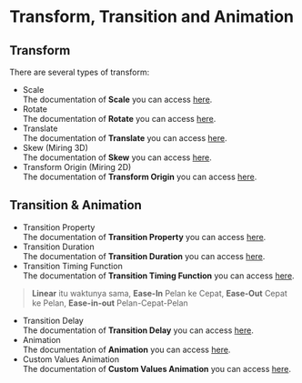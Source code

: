 # Transform, Transition and Animation
## Transform
There are several types of transform:
- Scale  
The documentation of **Scale** you can access [here](https://tailwindcss.com/docs/scale).
- Rotate  
The documentation of **Rotate** you can access [here](https://tailwindcss.com/docs/rotate).
- Translate  
The documentation of **Translate** you can access [here](https://tailwindcss.com/docs/translate).
- Skew (Miring 3D)  
The documentation of **Skew** you can access [here](https://tailwindcss.com/docs/skew).
- Transform Origin (Miring 2D)  
The documentation of **Transform Origin** you can access [here](https://tailwindcss.com/docs/transform-origin).

## Transition & Animation
- Transition Property  
The documentation of **Transition Property** you can access [here](https://tailwindcss.com/docs/transition-property).
- Transition Duration  
The documentation of **Transition Duration** you can access [here](https://tailwindcss.com/docs/transition-duration).
- Transition Timing Function  
The documentation of **Transition Timing Function** you can access [here](https://tailwindcss.com/docs/transition-timing-function).
> **Linear** itu waktunya sama, **Ease-In** Pelan ke Cepat, **Ease-Out** Cepat ke Pelan, **Ease-in-out** Pelan-Cepat-Pelan
- Transition Delay  
The documentation of **Transition Delay** you can access [here](https://tailwindcss.com/docs/transition-delay).
- Animation  
The documentation of **Animation** you can access [here](https://tailwindcss.com/docs/animation).
- Custom Values Animation  
The documentation of **Custom Values Animation** you can access [here](https://tailwindcss.com/docs/animation#using-custom-values).
